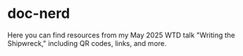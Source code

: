 # doc-nerd

Here you can find resources from my May 2025 WTD talk "Writing the Shipwreck," including QR codes, links, and more.

